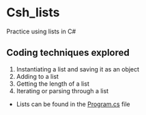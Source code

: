 # Csh_lists
Practice using lists in C#
## Coding techniques explored
1. Instantiating a list and saving it as an object
2. Adding to a list
3. Getting the length of a list
4. Iterating or parsing through a list

* Lists can be found in the [Program.cs](https://github.com/Emoral90/Csh_lists/blob/main/C%23_prep4_lists/Program.cs) file